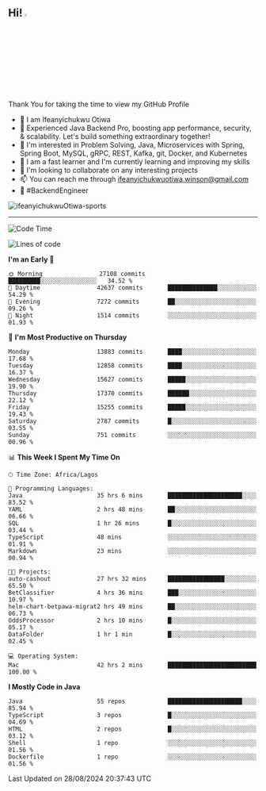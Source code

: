 <!-- BLOG-POST-LIST:START --><!-- BLOG-POST-LIST:END -->

## Hi! <img src="https://media.giphy.com/media/hvRJCLFzcasrR4ia7z/giphy.gif" width="4%"> 

Thank You for taking the time to view my GitHub Profile

- 👋 I am Ifeanyichukwu Otiwa
- 🚀 Experienced Java Backend Pro, boosting app performance, security, & scalability. Let's build something extraordinary together!
- 👀 I'm interested in Problem Solving, Java, Microservices with Spring, Spring Boot, MySQL, gRPC, REST, Kafka, git, Docker, and Kubernetes
- 🌱 I am a fast learner and I'm currently learning and improving my skills
- 💞️ I'm looking to collaborate on any interesting projects
- 📫 You can reach me through ifeanyichukwuotiwa.winson@gmail.com
- 🚀 #BackendEngineer

<p align="left" marginTop="10px"> <img src="https://komarev.com/ghpvc/?username=ifeanyichukwuOtiwa-sports&label=Profile%20views&color=0e75b6&style=for-the-badge" alt="ifeanyichukwuOtiwa-sports" /> </p>

***

<!--START_SECTION:waka-->
![Code Time](http://img.shields.io/badge/Code%20Time-2%2C854%20hrs%2012%20mins-blue)

![Lines of code](https://img.shields.io/badge/From%20Hello%20World%20I%27ve%20Written-19.0%20million%20lines%20of%20code-blue)

**I'm an Early 🐤** 

```text
🌞 Morning                27108 commits       █████████░░░░░░░░░░░░░░░░   34.52 % 
🌆 Daytime                42637 commits       ██████████████░░░░░░░░░░░   54.29 % 
🌃 Evening                7272 commits        ██░░░░░░░░░░░░░░░░░░░░░░░   09.26 % 
🌙 Night                  1514 commits        ░░░░░░░░░░░░░░░░░░░░░░░░░   01.93 % 
```
📅 **I'm Most Productive on Thursday** 

```text
Monday                   13883 commits       ████░░░░░░░░░░░░░░░░░░░░░   17.68 % 
Tuesday                  12858 commits       ████░░░░░░░░░░░░░░░░░░░░░   16.37 % 
Wednesday                15627 commits       █████░░░░░░░░░░░░░░░░░░░░   19.90 % 
Thursday                 17370 commits       ██████░░░░░░░░░░░░░░░░░░░   22.12 % 
Friday                   15255 commits       █████░░░░░░░░░░░░░░░░░░░░   19.43 % 
Saturday                 2787 commits        █░░░░░░░░░░░░░░░░░░░░░░░░   03.55 % 
Sunday                   751 commits         ░░░░░░░░░░░░░░░░░░░░░░░░░   00.96 % 
```


📊 **This Week I Spent My Time On** 

```text
🕑︎ Time Zone: Africa/Lagos

💬 Programming Languages: 
Java                     35 hrs 6 mins       █████████████████████░░░░   83.52 % 
YAML                     2 hrs 48 mins       ██░░░░░░░░░░░░░░░░░░░░░░░   06.66 % 
SQL                      1 hr 26 mins        █░░░░░░░░░░░░░░░░░░░░░░░░   03.44 % 
TypeScript               48 mins             ░░░░░░░░░░░░░░░░░░░░░░░░░   01.91 % 
Markdown                 23 mins             ░░░░░░░░░░░░░░░░░░░░░░░░░   00.94 % 

🐱‍💻 Projects: 
auto-cashout             27 hrs 32 mins      ████████████████░░░░░░░░░   65.50 % 
BetClassifier            4 hrs 36 mins       ███░░░░░░░░░░░░░░░░░░░░░░   10.97 % 
helm-chart-betpawa-migrat2 hrs 49 mins       ██░░░░░░░░░░░░░░░░░░░░░░░   06.73 % 
OddsProcessor            2 hrs 10 mins       █░░░░░░░░░░░░░░░░░░░░░░░░   05.17 % 
DataFolder               1 hr 1 min          █░░░░░░░░░░░░░░░░░░░░░░░░   02.45 % 

💻 Operating System: 
Mac                      42 hrs 2 mins       █████████████████████████   100.00 % 
```

**I Mostly Code in Java** 

```text
Java                     55 repos            █████████████████████░░░░   85.94 % 
TypeScript               3 repos             █░░░░░░░░░░░░░░░░░░░░░░░░   04.69 % 
HTML                     2 repos             █░░░░░░░░░░░░░░░░░░░░░░░░   03.12 % 
Shell                    1 repo              ░░░░░░░░░░░░░░░░░░░░░░░░░   01.56 % 
Dockerfile               1 repo              ░░░░░░░░░░░░░░░░░░░░░░░░░   01.56 % 
```




 Last Updated on 28/08/2024 20:37:43 UTC
<!--END_SECTION:waka-->

<!--
<p align="center">
![trophy](https://github-profile-trophy.vercel.app/?username=ifeanyichukwuOtiwa-sports&theme=onedark) (https://github.com/ryo-ma/github-profile-trophy)
</p>
-->

<!---
ifeanyi-otiwa/ifeanyi-otiwa is a ✨ special ✨ repository because its `README.md` (this file) appears on your GitHub profile.
You can click the Preview link to take a look at your changes.
--->
